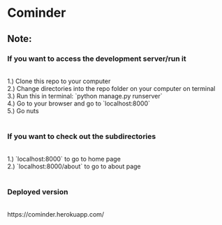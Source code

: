 # Cominder

## Note:
### If you want to access the development server/run it
<br/>
1.) Clone this repo to your computer <br>
2.) Change directories into the repo folder on your computer on terminal <br>
3.) Run this in terminal: `python manage.py runserver` <br>
4.) Go to your browser and go to `localhost:8000` <br>
5.) Go nuts <br>

<br>

### If you want to check out the subdirectories
<br>
1.) `localhost:8000` to go to home page <br>
2.) `localhost:8000/about` to go to about page <br>

<br>

### Deployed version
<br>
https://cominder.herokuapp.com/

<br>
